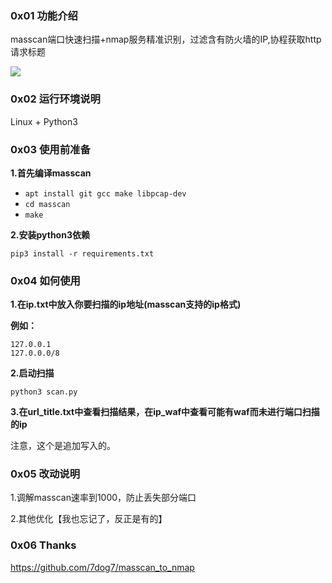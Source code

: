 ### **0x01 功能介绍**

masscan端口快速扫描+nmap服务精准识别，过滤含有防火墙的IP,协程获取http请求标题

![](https://github.com/dacade/tools/blob/master/masscan2nmap/1.png)

### **0x02 运行环境说明**

Linux + Python3

### **0x03 使用前准备**

**1.首先编译masscan**

- `apt install git gcc make libpcap-dev`
- `cd masscan`
- `make`

**2.安装python3依赖**

```
pip3 install -r requirements.txt
```

### **0x04 如何使用**

**1.在ip.txt中放入你要扫描的ip地址(masscan支持的ip格式)**

**例如：**

```
127.0.0.1
127.0.0.0/8
```

**2.启动扫描**

```
python3 scan.py
```

**3.在url_title.txt中查看扫描结果，在ip_waf中查看可能有waf而未进行端口扫描的ip**

注意，这个是追加写入的。

### **0x05 改动说明**

1.调解masscan速率到1000，防止丢失部分端口

2.其他优化【我也忘记了，反正是有的】

### 0x06 Thanks

https://github.com/7dog7/masscan_to_nmap
